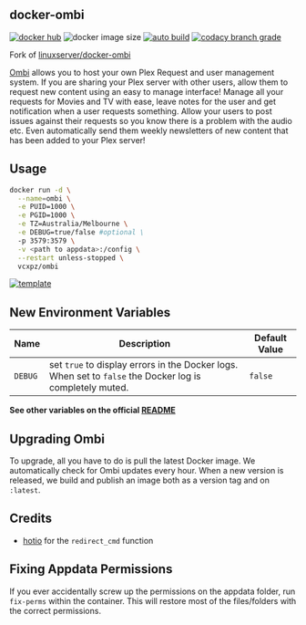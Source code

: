 ## docker-ombi

[![docker hub](https://img.shields.io/badge/docker_hub-link-blue?style=for-the-badge&logo=docker)](https://hub.docker.com/r/vcxpz/ombi) ![docker image size](https://img.shields.io/docker/image-size/vcxpz/ombi?style=for-the-badge&logo=docker) [![auto build](https://img.shields.io/badge/docker_builds-automated-blue?style=for-the-badge&logo=docker?color=d1aa67)](https://github.com/hydazz/docker-ombi/actions?query=workflow%3A"Auto+Builder+CI") [![codacy branch grade](https://img.shields.io/codacy/grade/dfdd0b68026946ff81030fa81cd8c250/main?style=for-the-badge&logo=codacy)](https://app.codacy.com/gh/hydazz/docker-ombi)

Fork of [linuxserver/docker-ombi](https://github.com/linuxserver/docker-ombi/)

[Ombi](https://ombi.io/) allows you to host your own Plex Request and user management system. If you are sharing your Plex server with other users, allow them to request new content using an easy to manage interface! Manage all your requests for Movies and TV with ease, leave notes for the user and get notification when a user requests something. Allow your users to post issues against their requests so you know there is a problem with the audio etc. Even automatically send them weekly newsletters of new content that has been added to your Plex server!

## Usage

```bash
docker run -d \
  --name=ombi \
  -e PUID=1000 \
  -e PGID=1000 \
  -e TZ=Australia/Melbourne \
  -e DEBUG=true/false #optional \
  -p 3579:3579 \
  -v <path to appdata>:/config \
  --restart unless-stopped \
  vcxpz/ombi
```

[![template](https://img.shields.io/badge/unraid_template-ff8c2f?style=for-the-badge&logo=docker?color=d1aa67)](https://github.com/hydazz/docker-templates/blob/main/hydaz/ombi.xml)

## New Environment Variables

| Name    | Description                                                                                              | Default Value |
| ------- | -------------------------------------------------------------------------------------------------------- | ------------- |
| `DEBUG` | set `true` to display errors in the Docker logs. When set to `false` the Docker log is completely muted. | `false`       |

**See other variables on the official [README](https://github.com/linuxserver/docker-ombi/)**

## Upgrading Ombi

To upgrade, all you have to do is pull the latest Docker image. We automatically check for Ombi updates every hour. When a new version is released, we build and publish an image both as a version tag and on `:latest`.

## Credits

-   [hotio](https://github.com/hotio) for the `redirect_cmd` function

## Fixing Appdata Permissions

If you ever accidentally screw up the permissions on the appdata folder, run `fix-perms` within the container. This will restore most of the files/folders with the correct permissions.
